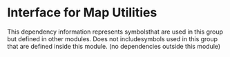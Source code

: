
# Interface for Map Utilities
This dependency information represents symbolsthat are used in this group but defined in other modules.  Does not includesymbols used in this group that are defined inside this module.
(no dependencies outside this module)
